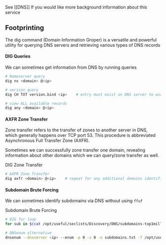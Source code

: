 See [[DNS]] If you would like more background information about this service

## Footprinting

The dig command (Domain Information Groper) is a versatile and powerful utility for querying DNS servers and retrieving various types of DNS records

#### DIG Queries
We can sometimes get information from DNS by running queries
```bash
# Nameserver query
dig ns <domain> @<ip>

# version query
dig CH TXT version.bind <ip>    # entry must exist on DNS server to work

# view ALL available records
dig any <domain> @<ip>
```

#### AXFR Zone Transfer
Zone transfer refers to the transfer of zones to another server in DNS, which generally happens over TCP port 53. This procedure is abbreviated Asynchronous Full Transfer Zone (AXFR). 

Sometimes we can successfully zone transfer one domain, revealing information about other domains which we can query/zone transfer as well.

DIG Zone Transfer
```bash
# AXFR Zone Transfer
dig axfr <domain> @<ip>    # repeat for any additional domains identified
```


#### Subdomain Brute Forcing
We can sometimes identify subdomains via DNS without using `ffuf` 

Subdomain Brute Forcing
```bash
# DIG for loop
for sub in $(cat /opt/useful/seclists/Discovery/DNS/subdomains-top1million-110000.txt);do dig $sub.inlanefreight.htb @10.129.14.128 | grep -v ';\|SOA' | sed -r '/^\s*$/d' | grep $sub | tee -a subdomains.txt;done

# DNSenum alternative
dnsenum --dnsserver <ip> --enum -p 0 -s 0 -o subdomains.txt -f /opt/useful/seclists/Discovery/DNS/subdomains-top1million-110000.txt <domain>
```